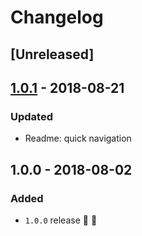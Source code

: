 # Changelog

## [Unreleased]

## [1.0.1](https://github.com/fs-opensource/hapi-response-utilities/compare/v1.0.0...v1.0.1) - 2018-08-21

### Updated
- Readme: quick navigation


## 1.0.0 - 2018-08-02

### Added
- `1.0.0` release 🚀 🎉
